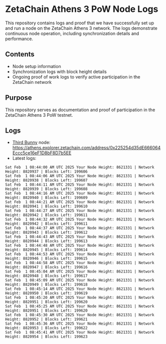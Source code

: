# ZetaChain Athens 3 PoW Node Logs
This repository contains logs and proof that we have successfully set up and run a node on the ZetaChain Athens 3 network. The logs demonstrate continuous node operation, including synchronization details and performance.

## Contents
- Node setup information
- Synchronization logs with block height details
- Ongoing proof of work logs to verify active participation in the ZetaChain network

## Purpose
This repository serves as documentation and proof of participation in the ZetaChain Athens 3 PoW testnet.

## Logs

- [Third Bunny](https://thirdbunny.xyz/) node: https://athens.explorer.zetachain.com/address/0x225254d35dE666064Eccc5ce16eF1D8bF8D7b5EE
- Latest logs:
```
Sat Feb  1 08:44:00 AM UTC 2025 Your Node Height: 8621331 | Network Height: 8820937 | Blocks Left: 199606
Sat Feb  1 08:44:06 AM UTC 2025 Your Node Height: 8621331 | Network Height: 8820938 | Blocks Left: 199607
Sat Feb  1 08:44:11 AM UTC 2025 Your Node Height: 8621331 | Network Height: 8820939 | Blocks Left: 199608
Sat Feb  1 08:44:16 AM UTC 2025 Your Node Height: 8621331 | Network Height: 8820940 | Blocks Left: 199609
Sat Feb  1 08:44:21 AM UTC 2025 Your Node Height: 8621331 | Network Height: 8820941 | Blocks Left: 199610
Sat Feb  1 08:44:27 AM UTC 2025 Your Node Height: 8621331 | Network Height: 8820942 | Blocks Left: 199611
Sat Feb  1 08:44:32 AM UTC 2025 Your Node Height: 8621331 | Network Height: 8820942 | Blocks Left: 199611
Sat Feb  1 08:44:37 AM UTC 2025 Your Node Height: 8621331 | Network Height: 8820943 | Blocks Left: 199612
Sat Feb  1 08:44:43 AM UTC 2025 Your Node Height: 8621331 | Network Height: 8820944 | Blocks Left: 199613
Sat Feb  1 08:44:48 AM UTC 2025 Your Node Height: 8621331 | Network Height: 8820945 | Blocks Left: 199614
Sat Feb  1 08:44:53 AM UTC 2025 Your Node Height: 8621331 | Network Height: 8820946 | Blocks Left: 199615
Sat Feb  1 08:44:58 AM UTC 2025 Your Node Height: 8621331 | Network Height: 8820947 | Blocks Left: 199616
Sat Feb  1 08:45:04 AM UTC 2025 Your Node Height: 8621331 | Network Height: 8820948 | Blocks Left: 199617
Sat Feb  1 08:45:09 AM UTC 2025 Your Node Height: 8621331 | Network Height: 8820949 | Blocks Left: 199618
Sat Feb  1 08:45:14 AM UTC 2025 Your Node Height: 8621331 | Network Height: 8820950 | Blocks Left: 199619
Sat Feb  1 08:45:20 AM UTC 2025 Your Node Height: 8621331 | Network Height: 8820951 | Blocks Left: 199620
Sat Feb  1 08:45:25 AM UTC 2025 Your Node Height: 8621331 | Network Height: 8820951 | Blocks Left: 199620
Sat Feb  1 08:45:30 AM UTC 2025 Your Node Height: 8621331 | Network Height: 8820952 | Blocks Left: 199621
Sat Feb  1 08:45:36 AM UTC 2025 Your Node Height: 8621331 | Network Height: 8820953 | Blocks Left: 199622
Sat Feb  1 08:45:41 AM UTC 2025 Your Node Height: 8621331 | Network Height: 8820954 | Blocks Left: 199623
```
